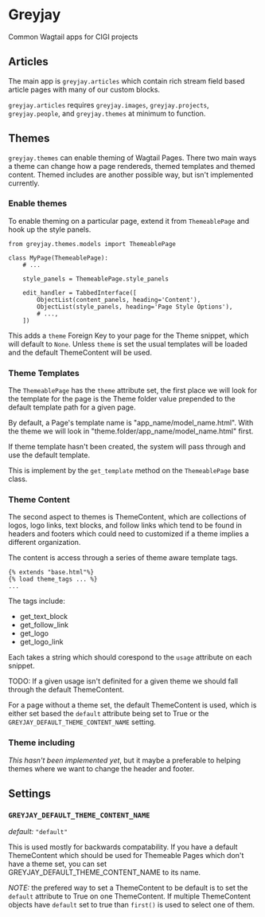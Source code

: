 # Greyjay

Common Wagtail apps for CIGI projects

## Articles

The main app is `greyjay.articles` which contain rich stream field based
article pages with many of our custom blocks.

`greyjay.articles` requires `greyjay.images`, `greyjay.projects`,
`greyjay.people`, and `greyjay.themes` at minimum to function.


## Themes

`greyjay.themes` can enable theming of Wagtail Pages. There two main
ways a theme can change how a page rendereds, themed templates and
themed content. Themed includes are another possible way, but isn't
implemented currently.

### Enable themes

To enable theming on a particular page, extend it from `ThemeablePage`
and hook up the style panels.

```
from greyjay.themes.models import ThemeablePage

class MyPage(ThemeablePage):
    # ...

    style_panels = ThemeablePage.style_panels

    edit_handler = TabbedInterface([
        ObjectList(content_panels, heading='Content'),
        ObjectList(style_panels, heading='Page Style Options'),
        # ...,
    ])
```

This adds a `theme` Foreign Key to your page for the Theme snippet,
which will default to `None`. Unless `theme` is set the usual templates
will be loaded and the default ThemeContent will be used.

### Theme Templates

The `ThemeablePage` has the `theme` attribute set, the first place we
will look for the template for the page is the Theme folder value
prepended to the default template path for a given page.

By default, a Page's template name is "app_name/model_name.html". With
the theme we will look in "theme.folder/app_name/model_name.html" first.

If theme template hasn't been created, the system will pass through and
use the default template.

This is implement by the `get_template` method on the `ThemeablePage`
base class.

### Theme Content

The second aspect to themes is ThemeContent, which are collections of
logos, logo links, text blocks, and follow links which tend to be found
in headers and footers which could need to customized if a theme implies
a different organization.

The content is access through a series of theme aware template tags.

```
{% extends "base.html"%}
{% load theme_tags ... %}
...
```

The tags include:

* get_text_block
* get_follow_link
* get_logo
* get_logo_link

Each takes a string which should corespond to the `usage` attribute on
each snippet.

TODO: If a given usage isn't definited for a given theme we should fall
through the default ThemeContent.

For a page without a theme set, the default ThemeContent is used, which
is either set based the `default` attribute being set to True or the
`GREYJAY_DEFAULT_THEME_CONTENT_NAME` setting.

### Theme including

*This hasn't been implemented yet*, but it maybe a preferable to helping
themes where we want to change the header and footer.


## Settings

### `GREYJAY_DEFAULT_THEME_CONTENT_NAME`

*default:* `"default"`

This is used mostly for backwards compatability. If you have a default
ThemeContent which should be used for Themeable Pages which don't have a
theme set, you can set GREYJAY_DEFAULT_THEME_CONTENT_NAME to its name.

*NOTE:* the prefered way to set a ThemeContent to be default is to set
the `default` attribute to True on one ThemeContent. If multiple
ThemeContent objects have `default` set to true than `first()` is used
to select one of them.
